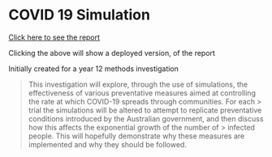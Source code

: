 # COVID 19 Simulation

[Click here to see the report](https://alex-hawking-covid19-simulation-report.vercel.app/)

Clicking the above will show a deployed version, of the report

Initially created for a year 12 methods investigation

> This investigation will explore, through the use of simulations, the effectiveness of various preventative measures aimed at controlling the rate at which COVID-19 spreads through communities. For each  > trial the simulations will be altered to attempt to replicate preventative conditions introduced by the Australian government, and then discuss how this affects the exponential growth of the number of   > infected people. This will hopefully demonstrate why these measures are implemented and why they should be followed.
